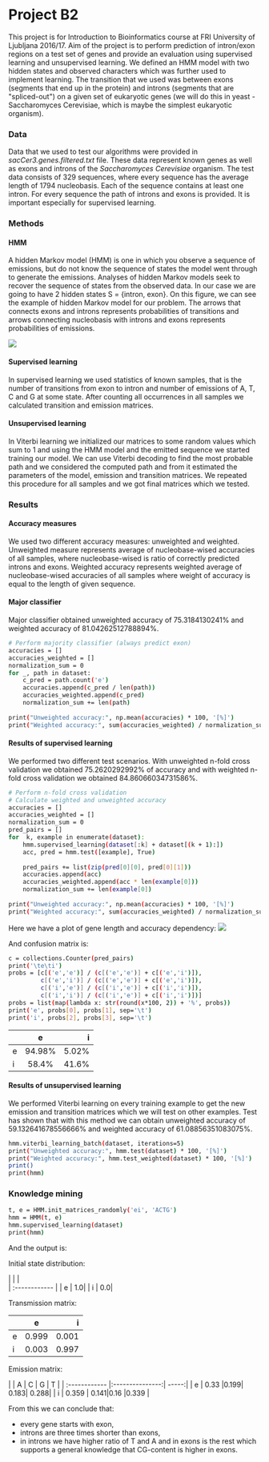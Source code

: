 # Project B2

This project is for Introduction to Bioinformatics course at FRI University of Ljubljana 2016/17.  Aim of the project is to perform prediction of intron/exon regions on a test set of genes and provide an evaluation using supervised learning and unsupervised learning.
We defined an HMM model with two hidden states and observed characters which was further used to implement learning. The transition that we used was between exons (segments that end up in the protein) and introns (segments that are "spliced-out") on a given set of eukaryotic genes (we will do this in yeast - Saccharomyces Cerevisiae, which is maybe the simplest eukaryotic organism).

### Data

Data that we used to test our algorithms were provided in *sacCer3.genes.filtered.txt* file. These data represent known genes as well as exons and introns of the *Saccharomyces Cerevisiae* organism.
The test data consists of 329 sequences, where every sequence has the average length of 1794 nucleobasis. Each of the sequence contains at least one intron. For every sequence the path of introns and exons is provided. It is important especially for supervised learning. 

### Methods

#### HMM
A hidden Markov model (HMM) is one in which you observe a sequence of emissions, but do not know the sequence of states the model went through to generate the emissions. Analyses of hidden Markov models seek to recover the sequence of states from the observed data.
In our case we are going to have 2 hidden states S = {intron, exon}.
On this figure, we can see the example of hidden Markov model for our problem. 
The arrows that connects exons and introns represents probabilities of transitions and arrows connecting nucleobasis with introns and exons represents probabilities of emissions. 

![](http://imgur.com/ss50p8x.png)

#### Supervised learning
In supervised learning we used statistics of known samples, that is the number of transitions from exon to intron and number of emissions of A, T, C and G at some state. After counting all occurrences in all samples we calculated transition and emission matrices.
#### Unsupervised learning
In Viterbi learning we initialized our matrices to some random values which sum to 1 and using the HMM model and the emitted sequence we started training our model. We can use Viterbi decoding to find the most probable path and we considered the computed path and from it estimated the parameters of the model, emission and transition matrices. We repeated this procedure for all samples and we got final matrices which we tested.


### Results

#### Accuracy measures
We used two different accuracy measures: unweighted and weighted. Unweighted measure represents average of nucleobase-wised accuracies of all samples, where nucleobase-wised is ratio of correctly predicted introns and exons. Weighted accuracy represents weighted average of nucleobase-wised accuracies of all samples where weight of accuracy is equal to the length of given sequence.

#### Major classifier
Major classifier obtained unweighted accuracy of 75.3184130241% and weighted accuracy of 81.04262512788894%.
```sh
# Perform majority classifier (always predict exon)
accuracies = []
accuracies_weighted = []
normalization_sum = 0
for _, path in dataset:
    c_pred = path.count('e')
    accuracies.append(c_pred / len(path))
    accuracies_weighted.append(c_pred)
    normalization_sum += len(path)
    
print("Unweighted accuracy:", np.mean(accuracies) * 100, '[%]')
print("Weighted accuracy:", sum(accuracies_weighted) / normalization_sum * 100, '[%]')
```

#### Results of supervised learning
We performed two different test scenarios. With unweighted n-fold cross validation we obtained 75.2620292992% of accuracy and with weighted n-fold cross validation we obtained 84.86066034731586%.
```sh
# Perform n-fold cross validation
# Calculate weighted and unweighted accuracy
accuracies = []
accuracies_weighted = []
normalization_sum = 0
pred_pairs = []
for  k, example in enumerate(dataset):
    hmm.supervised_learning(dataset[:k] + dataset[(k + 1):])
    acc, pred = hmm.test([example], True)
    
    pred_pairs += list(zip(pred[0][0], pred[0][1]))
    accuracies.append(acc)
    accuracies_weighted.append(acc * len(example[0]))
    normalization_sum += len(example[0])
	
print("Unweighted accuracy:", np.mean(accuracies) * 100, '[%]')
print("Weighted accuracy:", sum(accuracies_weighted) / normalization_sum * 100, '[%]')
```
Here we have a plot of gene length and accuracy dependency:
![](http://i.imgur.com/5RS0QP4.png)

And confusion matrix is:
```sh
c = collections.Counter(pred_pairs)
print('\te\ti')
probs = [c[('e','e')] / (c[('e','e')] + c[('e','i')]),
         c[('e','i')] / (c[('e','e')] + c[('e','i')]),
         c[('i','e')] / (c[('i','e')] + c[('i','i')]),
         c[('i','i')] / (c[('i','e')] + c[('i','i')])]
probs = list(map(lambda x: str(round(x*100, 2)) + '%', probs))
print('e', probs[0], probs[1], sep='\t')
print('i', probs[2], probs[3], sep='\t')
```
|   | e | i |
| :------------ |:---------------:| -----:|
| e   | 94.98%	 |5.02% |
| i      | 58.4%      |  41.6% |
#### Results of unsupervised learning
We performed Viterbi learning on every training example to get the new emission and transition matrices which we will test on other examples. Test has shown that with this method we can obtain unweighted accuracy of 59.132641678556666% and weighted accuracy of 61.08856351083075%.
```sh
hmm.viterbi_learning_batch(dataset, iterations=5)
print("Unweighted accuracy:", hmm.test(dataset) * 100, '[%]')
print("Weighted accuracy:", hmm.test_weighted(dataset) * 100, '[%]')
print()
print(hmm)
```
### Knowledge mining
```sh
t, e = HMM.init_matrices_randomly('ei', 'ACTG')
hmm = HMM(t, e)
hmm.supervised_learning(dataset)
print(hmm)
```
And the output is:

Initial state distribution:

|   |  |  
| :------------ |
| e   | 1.0|
| i      | 0.0|    

Transmission matrix:

|   | e | i |
| :------------ |:---------------:| -----:|
| e   |0.999 |0.001|
| i      | 0.003   |  0.997 |

Emission matrix:

|   | A | C | G | T |
| :------------ |:---------------:| -----:|
| e   | 0.33 |0.199| 0.183| 0.288|
| i      | 0.359 |  0.141|0.16 |0.339 |

From this we can conclude that:
- every gene starts with exon, 
- introns are three times shorter than exons,
- in introns we have higher ratio of T and A and in exons is the rest which supports a general knowledge that CG-content is higher in exons.
